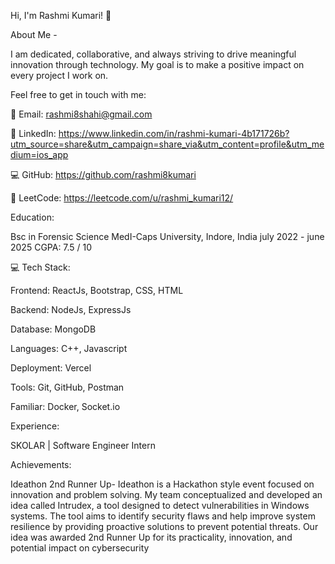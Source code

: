 Hi, I'm Rashmi Kumari! 👋


About Me - 

I am dedicated, collaborative, and always striving to drive meaningful innovation through technology. My goal is to make a positive impact on every project I work on.

Feel free to get in touch with me:

📧 Email: rashmi8shahi@gmail.com

🔗 LinkedIn: https://www.linkedin.com/in/rashmi-kumari-4b171726b?utm_source=share&utm_campaign=share_via&utm_content=profile&utm_medium=ios_app

💻 GitHub: https://github.com/rashmi8kumari

🧠 LeetCode: https://leetcode.com/u/rashmi_kumari12/

Education:

Bsc in Forensic Science
MedI-Caps University, Indore, India
july 2022 - june 2025
CGPA: 7.5 / 10

💻 Tech Stack:

Frontend: ReactJs, Bootstrap, CSS, HTML

Backend: NodeJs, ExpressJs

Database: MongoDB

Languages:  C++, Javascript

Deployment: Vercel

Tools: Git, GitHub, Postman

Familiar: Docker, Socket.io

Experience:

SKOLAR | Software Engineer Intern

Achievements:

Ideathon 2nd Runner Up- Ideathon is a Hackathon style event focused on innovation and problem solving. My team conceptualized and developed an idea called Intrudex, a tool designed to detect vulnerabilities in Windows systems. The tool aims to identify security flaws and help improve system resilience by providing proactive solutions to prevent potential threats. Our idea was awarded 2nd Runner Up for its practicality, innovation, and potential impact on cybersecurity

